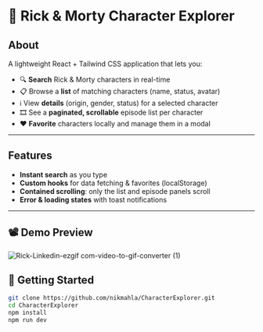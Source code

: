 # 🚀 Rick & Morty Character Explorer

## About  
A lightweight React + Tailwind CSS application that lets you:

- 🔍 **Search** Rick & Morty characters in real-time  
- 📋 Browse a **list** of matching characters (name, status, avatar)  
- ℹ️ View **details** (origin, gender, status) for a selected character  
- 🎞️ See a **paginated, scrollable** episode list per character  
- ❤️ **Favorite** characters locally and manage them in a modal  

---

## Features

- **Instant search** as you type  
- **Custom hooks** for data fetching & favorites (localStorage)  
- **Contained scrolling**: only the list and episode panels scroll  
- **Error & loading states** with toast notifications  

---
## 📽 Demo Preview

![Rick-Linkedin-ezgif com-video-to-gif-converter (1)](https://github.com/user-attachments/assets/579b078e-2f54-4c72-a90a-ec440fb3fca7)



## 🚀 Getting Started

```bash
git clone https://github.com/nikmahla/CharacterExplorer.git
cd CharacterExplorer
npm install
npm run dev
